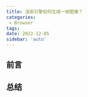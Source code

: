 ```yaml
---
title: 渲染引擎如何生成一帧图像？
categories:
 - Browser
tags:
date: 2022-12-05
sidebar: 'auto'
---
```


## 前言

## 总结